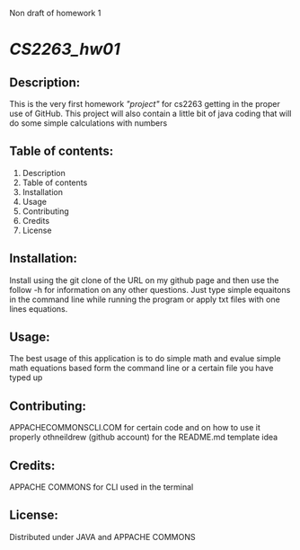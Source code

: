 
Non draft of homework 1
# _CS2263_hw01_

## Description:
This is the very first homework *"project"* for cs2263 getting in the proper use of GitHub. This project will also contain a little bit of java coding that will do some simple calculations with numbers
## Table of contents:
1) Description
2) Table of contents
3) Installation
4) Usage
5) Contributing
6) Credits
7) License
## Installation: 
Install using the git clone of the URL on my github page and then use the follow -h for information on any other questions. 
Just type simple equaitons in the command line while running the program or apply txt files with one lines equations.
## Usage:
The best usage of this application is to do simple math and evalue simple math equations based form the command line or a certain file you have typed up
## Contributing:
APPACHECOMMONSCLI.COM for certain code and on how to use it properly
othneildrew (github account) for the README.md template idea
## Credits:
APPACHE COMMONS for CLI used in the terminal
## License:  
Distributed under JAVA and APPACHE COMMONS
